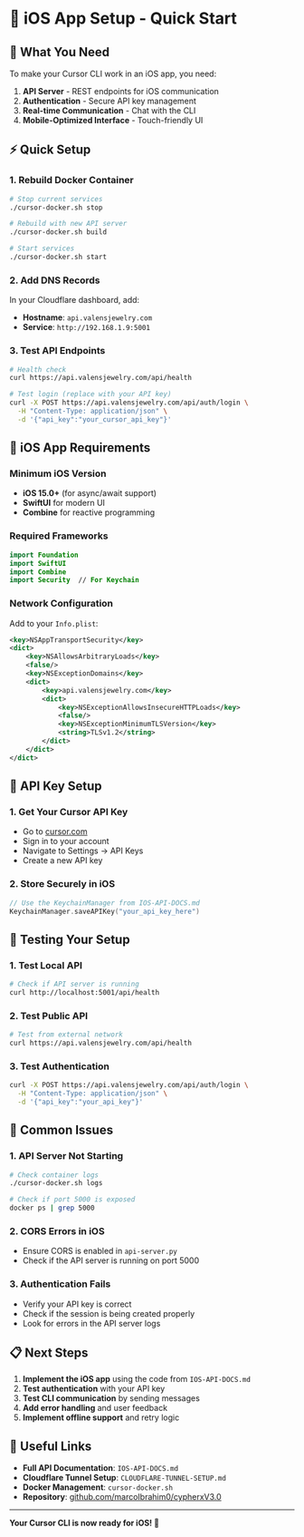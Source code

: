 # 🍎 iOS App Setup - Quick Start

## 🚀 What You Need

To make your Cursor CLI work in an iOS app, you need:

1. **API Server** - REST endpoints for iOS communication
2. **Authentication** - Secure API key management
3. **Real-time Communication** - Chat with the CLI
4. **Mobile-Optimized Interface** - Touch-friendly UI

## ⚡ Quick Setup

### 1. Rebuild Docker Container
```bash
# Stop current services
./cursor-docker.sh stop

# Rebuild with new API server
./cursor-docker.sh build

# Start services
./cursor-docker.sh start
```

### 2. Add DNS Records
In your Cloudflare dashboard, add:
- **Hostname**: `api.valensjewelry.com`
- **Service**: `http://192.168.1.9:5001`

### 3. Test API Endpoints
```bash
# Health check
curl https://api.valensjewelry.com/api/health

# Test login (replace with your API key)
curl -X POST https://api.valensjewelry.com/api/auth/login \
  -H "Content-Type: application/json" \
  -d '{"api_key":"your_cursor_api_key"}'
```

## 📱 iOS App Requirements

### Minimum iOS Version
- **iOS 15.0+** (for async/await support)
- **SwiftUI** for modern UI
- **Combine** for reactive programming

### Required Frameworks
```swift
import Foundation
import SwiftUI
import Combine
import Security  // For Keychain
```

### Network Configuration
Add to your `Info.plist`:
```xml
<key>NSAppTransportSecurity</key>
<dict>
    <key>NSAllowsArbitraryLoads</key>
    <false/>
    <key>NSExceptionDomains</key>
    <dict>
        <key>api.valensjewelry.com</key>
        <dict>
            <key>NSExceptionAllowsInsecureHTTPLoads</key>
            <false/>
            <key>NSExceptionMinimumTLSVersion</key>
            <string>TLSv1.2</string>
        </dict>
    </dict>
</dict>
```

## 🔑 API Key Setup

### 1. Get Your Cursor API Key
- Go to [cursor.com](https://cursor.com)
- Sign in to your account
- Navigate to Settings → API Keys
- Create a new API key

### 2. Store Securely in iOS
```swift
// Use the KeychainManager from IOS-API-DOCS.md
KeychainManager.saveAPIKey("your_api_key_here")
```

## 🧪 Testing Your Setup

### 1. Test Local API
```bash
# Check if API server is running
curl http://localhost:5001/api/health
```

### 2. Test Public API
```bash
# Test from external network
curl https://api.valensjewelry.com/api/health
```

### 3. Test Authentication
```bash
curl -X POST https://api.valensjewelry.com/api/auth/login \
  -H "Content-Type: application/json" \
  -d '{"api_key":"your_api_key"}'
```

## 🚨 Common Issues

### 1. API Server Not Starting
```bash
# Check container logs
./cursor-docker.sh logs

# Check if port 5000 is exposed
docker ps | grep 5000
```

### 2. CORS Errors in iOS
- Ensure CORS is enabled in `api-server.py`
- Check if the API server is running on port 5000

### 3. Authentication Fails
- Verify your API key is correct
- Check if the session is being created properly
- Look for errors in the API server logs

## 📋 Next Steps

1. **Implement the iOS app** using the code from `IOS-API-DOCS.md`
2. **Test authentication** with your API key
3. **Test CLI communication** by sending messages
4. **Add error handling** and user feedback
5. **Implement offline support** and retry logic

## 🔗 Useful Links

- **Full API Documentation**: `IOS-API-DOCS.md`
- **Cloudflare Tunnel Setup**: `CLOUDFLARE-TUNNEL-SETUP.md`
- **Docker Management**: `cursor-docker.sh`
- **Repository**: [github.com/marcoIbrahim0/cypherxV3.0](https://github.com/marcoIbrahim0/cypherxV3.0)

---

**Your Cursor CLI is now ready for iOS! 🚀**
